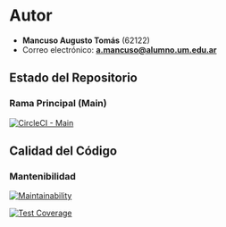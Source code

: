 # Autor
- **Mancuso Augusto Tomás** (62122)
- Correo electrónico: **a.mancuso@alumno.um.edu.ar**

## Estado del Repositorio

### Rama Principal (Main)
[![CircleCI - Main](https://circleci.com/gh/um-computacion-tm/scrabble-2023-Augustelli/tree/main.svg?style=svg)](https://circleci.com/gh/um-computacion-tm/scrabble-2023-Augustelli/tree/main)

## Calidad del Código

### Mantenibilidad
[![Maintainability](https://api.codeclimate.com/v1/badges/8b7b07672b40b37ff06a/maintainability)](https://codeclimate.com/github/um-computacion-tm/scrabble-2023-Augustelli/maintainability)

[![Test Coverage](https://api.codeclimate.com/v1/badges/8b7b07672b40b37ff06a/test_coverage)](https://codeclimate.com/github/um-computacion-tm/scrabble-2023-Augustelli/test_coverage)